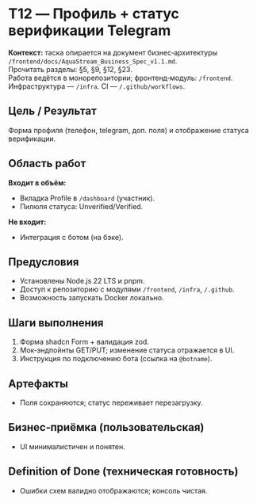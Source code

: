 # T12 — Профиль + статус верификации Telegram

**Контекст:** таска опирается на документ бизнес‑архитектуры `/frontend/docs/AquaStream_Business_Spec_v1.1.md`.  
Прочитать разделы: §5, §9, §12, §23.  
Работа ведётся в монорепозитории; фронтенд‑модуль: `/frontend`. Инфраструктура — `/infra`. CI — `/.github/workflows`.

## Цель / Результат
Форма профиля (телефон, telegram, доп. поля) и отображение статуса верификации.

## Область работ
**Входит в объём:**
- Вкладка Profile в `/dashboard` (участник).
- Пилюля статуса: Unverified/Verified.

**Не входит:**
- Интеграция с ботом (на бэке).

## Предусловия
- Установлены Node.js 22 LTS и pnpm.
- Доступ к репозиторию с модулями `/frontend`, `/infra`, `/.github`.
- Возможность запускать Docker локально.

## Шаги выполнения
1. Форма shadcn Form + валидация zod.
2. Мок‑эндпойнты GET/PUT; изменение статуса отражается в UI.
3. Инструкция по подключению бота (ссылка на `@botname`).

## Артефакты
- Поля сохраняются; статус переживает перезагрузку.

## Бизнес‑приёмка (пользовательская)
- UI минималистичен и понятен.

## Definition of Done (техническая готовность)
- Ошибки схем валидно отображаются; консоль чистая.